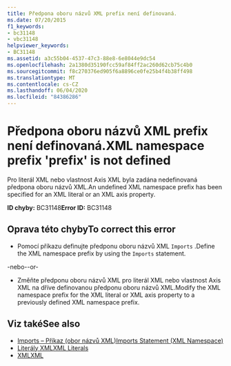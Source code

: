 ```yaml
---
title: Předpona oboru názvů XML prefix není definovaná.
ms.date: 07/20/2015
f1_keywords:
- bc31148
- vbc31148
helpviewer_keywords:
- BC31148
ms.assetid: a3c55b04-4537-47c3-88e8-6e8044e9dc54
ms.openlocfilehash: 2a1380d35190fcc59af84ff2ac260d62cb75c4b0
ms.sourcegitcommit: f8c270376ed905f6a8896ce0fe25b4f4b38ff498
ms.translationtype: MT
ms.contentlocale: cs-CZ
ms.lasthandoff: 06/04/2020
ms.locfileid: "84386286"
---
```

# <a name="xml-namespace-prefix-prefix-is-not-defined"></a><span data-ttu-id="5d065-102">Předpona oboru názvů XML prefix není definovaná.</span><span class="sxs-lookup"><span data-stu-id="5d065-102">XML namespace prefix 'prefix' is not defined</span></span>
<span data-ttu-id="5d065-103">Pro literál XML nebo vlastnost Axis XML byla zadána nedefinovaná předpona oboru názvů XML.</span><span class="sxs-lookup"><span data-stu-id="5d065-103">An undefined XML namespace prefix has been specified for an XML literal or an XML axis property.</span></span>  
  
 <span data-ttu-id="5d065-104">**ID chyby:** BC31148</span><span class="sxs-lookup"><span data-stu-id="5d065-104">**Error ID:** BC31148</span></span>  
  
## <a name="to-correct-this-error"></a><span data-ttu-id="5d065-105">Oprava této chyby</span><span class="sxs-lookup"><span data-stu-id="5d065-105">To correct this error</span></span>  
  
- <span data-ttu-id="5d065-106">Pomocí příkazu definujte předponu oboru názvů XML `Imports` .</span><span class="sxs-lookup"><span data-stu-id="5d065-106">Define the XML namespace prefix by using the `Imports` statement.</span></span>  
  
 <span data-ttu-id="5d065-107">-nebo-</span><span class="sxs-lookup"><span data-stu-id="5d065-107">-or-</span></span>  
  
- <span data-ttu-id="5d065-108">Změňte předponu oboru názvů XML pro literál XML nebo vlastnost Axis XML na dříve definovanou předponu oboru názvů XML.</span><span class="sxs-lookup"><span data-stu-id="5d065-108">Modify the XML namespace prefix for the XML literal or XML axis property to a previously defined XML namespace prefix.</span></span>  
  
## <a name="see-also"></a><span data-ttu-id="5d065-109">Viz také</span><span class="sxs-lookup"><span data-stu-id="5d065-109">See also</span></span>

- [<span data-ttu-id="5d065-110">Imports – Příkaz (obor názvů XML)</span><span class="sxs-lookup"><span data-stu-id="5d065-110">Imports Statement (XML Namespace)</span></span>](../language-reference/statements/imports-statement-xml-namespace.md)
- [<span data-ttu-id="5d065-111">Literály XML</span><span class="sxs-lookup"><span data-stu-id="5d065-111">XML Literals</span></span>](../language-reference/xml-literals/index.md)
- [<span data-ttu-id="5d065-112">XML</span><span class="sxs-lookup"><span data-stu-id="5d065-112">XML</span></span>](../programming-guide/language-features/xml/index.md)
